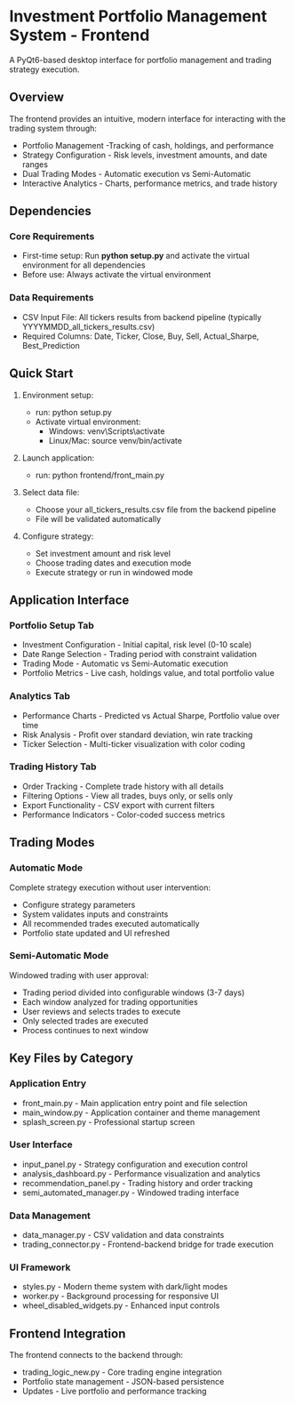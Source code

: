 # Investment Portfolio Management System - Frontend
A PyQt6-based desktop interface for portfolio management and trading strategy execution.

## Overview
The frontend provides an intuitive, modern interface for interacting with the trading system through:
- Portfolio Management -Tracking of cash, holdings, and performance
- Strategy Configuration - Risk levels, investment amounts, and date ranges
- Dual Trading Modes - Automatic execution vs Semi-Automatic
- Interactive Analytics - Charts, performance metrics, and trade history


## Dependencies
### Core Requirements
- First-time setup: Run **python setup.py** and activate the virtual environment for all dependencies
- Before use: Always activate the virtual environment

### Data Requirements
- CSV Input File: All tickers results from backend pipeline (typically YYYYMMDD_all_tickers_results.csv)
- Required Columns: Date, Ticker, Close, Buy, Sell, Actual_Sharpe, Best_Prediction


## Quick Start
1. Environment setup:
   - run: python setup.py
   - Activate virtual environment:
     - Windows: venv\Scripts\activate
     - Linux/Mac: source venv/bin/activate
       
2. Launch application:
   - run: python frontend/front_main.py

3. Select data file:
   - Choose your all_tickers_results.csv file from the backend pipeline
   - File will be validated automatically
   
4. Configure strategy:
   - Set investment amount and risk level
   - Choose trading dates and execution mode
   - Execute strategy or run in windowed mode


## Application Interface
### Portfolio Setup Tab
- Investment Configuration - Initial capital, risk level (0-10 scale)
- Date Range Selection - Trading period with constraint validation
- Trading Mode - Automatic vs Semi-Automatic execution
- Portfolio Metrics - Live cash, holdings value, and total portfolio value

### Analytics Tab
- Performance Charts - Predicted vs Actual Sharpe, Portfolio value over time
- Risk Analysis - Profit over standard deviation, win rate tracking
- Ticker Selection - Multi-ticker visualization with color coding

### Trading History Tab
- Order Tracking - Complete trade history with all details
- Filtering Options - View all trades, buys only, or sells only
- Export Functionality - CSV export with current filters
- Performance Indicators - Color-coded success metrics


## Trading Modes
### Automatic Mode
Complete strategy execution without user intervention:
- Configure strategy parameters
- System validates inputs and constraints
- All recommended trades executed automatically
- Portfolio state updated and UI refreshed

### Semi-Automatic Mode
Windowed trading with user approval:
- Trading period divided into configurable windows (3-7 days)
- Each window analyzed for trading opportunities
- User reviews and selects trades to execute
- Only selected trades are executed
- Process continues to next window


## Key Files by Category
### Application Entry
- front_main.py - Main application entry point and file selection
- main_window.py - Application container and theme management
- splash_screen.py - Professional startup screen

### User Interface
- input_panel.py - Strategy configuration and execution control
- analysis_dashboard.py - Performance visualization and analytics
- recommendation_panel.py - Trading history and order tracking
- semi_automated_manager.py - Windowed trading interface

### Data Management
- data_manager.py - CSV validation and data constraints
- trading_connector.py - Frontend-backend bridge for trade execution

### UI Framework
- styles.py - Modern theme system with dark/light modes
- worker.py - Background processing for responsive UI
- wheel_disabled_widgets.py - Enhanced input controls


## Frontend Integration
The frontend connects to the backend through:
- trading_logic_new.py - Core trading engine integration
- Portfolio state management - JSON-based persistence
- Updates - Live portfolio and performance tracking

